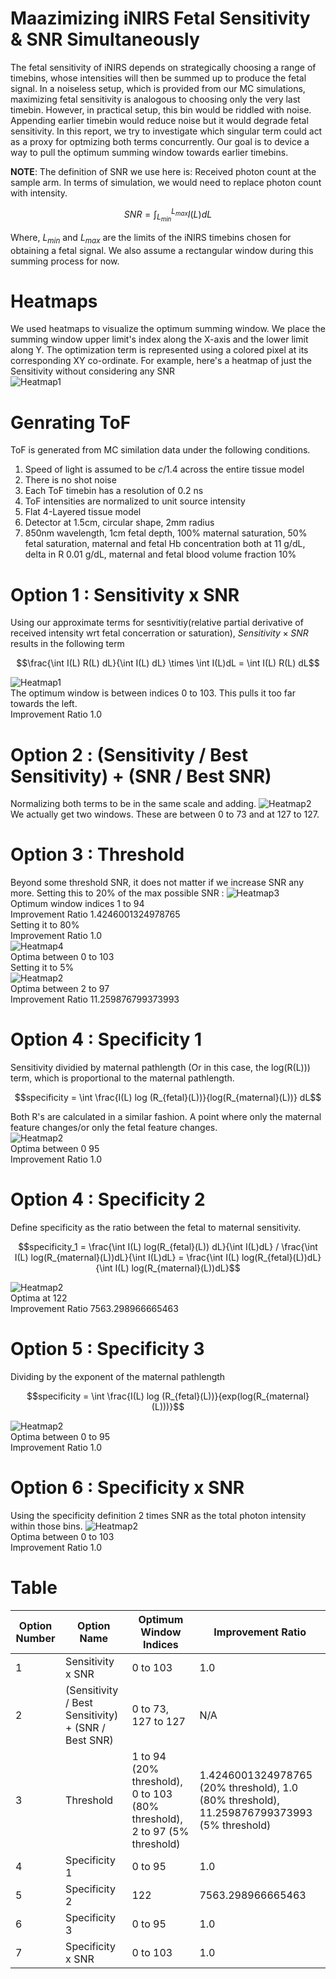 # Maazimizing iNIRS Fetal Sensitivity & SNR Simultaneously
The fetal sensitivity of iNIRS depends on strategically choosing a range of timebins, whose intensities will then be summed up to produce the fetal signal. In a noiseless setup, which is provided from our MC simulations, maximizing fetal sensitivity is analogous to choosing only the very last timebin. However, in practical setup, this bin would be riddled with noise. Appending earlier timebin would reduce noise but it would degrade fetal sensitivity. In this report, we try to investigate which singular term could act as a proxy for optmizing both terms concurrently. Our goal is to device a way to pull the optimum summing window towards earlier timebins.  

__NOTE__: The definition of SNR we use here is: Received photon count at the sample arm. In terms of simulation, we would need to replace photon count with intensity.
```math
SNR = \int_{L_{min}}^{L_{max}} I(L)dL
```
Where, $L_{min}$ and $L_{max}$ are the limits of the iNIRS timebins chosen for obtaining a fetal signal. We also assume a rectangular window during this summing process for now.  

# Heatmaps
We used heatmaps to visualize the optimum summing window. We place the summing window upper limit's index along the X-axis and the lower limit along Y. The optimization term is represented using a colored pixel at its corresponding XY co-ordinate. For example, here's a heatmap of just the Sensitivity without considering any SNR   
![Heatmap1](figures/heatmap_snr1.png)  

# Genrating ToF
ToF is generated from MC similation data under the following conditions.
1. Speed of light is assumed to be $c/1.4$ across the entire tissue model
2. There is no shot noise
3. Each ToF timebin has a resolution of 0.2 ns
4. ToF intensities are normalized to unit source intensity
5. Flat 4-Layered tissue model
6. Detector at 1.5cm, circular shape, 2mm radius
7. 850nm wavelength, 1cm fetal depth, 100% maternal saturation, 50% fetal saturation, maternal and fetal Hb concentration both at 11 g/dL, delta in R  0.01 g/dL, maternal and fetal blood volume fraction 10%



# Option 1 :  Sensitivity x SNR
Using our approximate terms for sesntivitiy(relative partial derivative of received intensity wrt fetal concerration or saturation), $Sensitivity \times SNR$ results in the following term
```math
\frac{\int I(L) R(L) dL}{\int I(L) dL} \times \int I(L)dL = \int I(L) R(L) dL
```  
![Heatmap1](figures/heatmap_snr2.png)  
The optimum window is between indices 0 to 103. This pulls it too far towards the left.     
Improvement Ratio 1.0       

# Option 2 : (Sensitivity / Best Sensitivity) + (SNR / Best SNR)
Normalizing both terms to be in the same scale and adding. 
![Heatmap2](figures/heatmap_snr3.png)  
We actually get two windows. These are between 0 to 73 and at 127 to 127.

# Option 3 : Threshold 
Beyond some threshold SNR, it does not matter if we increase SNR any more. Setting this to 20% of the max possible SNR : 
![Heatmap3](figures/heatmap_snr4.png)    
Optimum window indices 1 to 94   
Improvement Ratio 1.4246001324978765        
Setting it to 80%  
Improvement Ratio 1.0       
![Heatmap4](figures/heatmap_snr5.png)    
Optima between 0 to 103  
Setting it to 5%  
![Heatmap2](figures/heatmap_snr6.png)   
Optima between 2 to 97      
Improvement Ratio 11.259876799373993        

# Option 4 : Specificity 1
Sensitivity dividied by maternal pathlength (Or in this case, the log(R(L))) term, which is proportional to the maternal pathlength.
```math
specificity = \int \frac{I(L) log (R_{fetal}(L))}{log(R_{maternal}(L))} dL
```     
Both R's are calculated in a similar fashion. A point where only the maternal feature changes/or only the fetal feature changes.    
![Heatmap2](figures/heatmap+snr7.png)           
Optima between 0 95            
Improvement Ratio 1.0

# Option 4 : Specificity 2
Define specificity as the ratio between the fetal to maternal sensitivity.
```math
specificity_1 = \frac{\int I(L) log(R_{fetal}(L)) dL}{\int I(L)dL} / \frac{\int I(L) log(R_{maternal}(L))dL}{\int I(L)dL} = \frac{\int I(L) log(R_{fetal}(L))dL}{\int I(L) log(R_{maternal}(L))dL}
```
![Heatmap2](figures/heatmap_snr8.png)           
Optima at 122       
Improvement Ratio 7563.298966665463

# Option 5 : Specificity 3
Dividing by the exponent of the maternal pathlength
```math
specificity = \int \frac{I(L) log (R_{fetal}(L))}{exp(log(R_{maternal}(L)))}
```     
![Heatmap2](figures/heatmap_snr9.png)           
Optima between 0 to 95      
Improvement Ratio 1.0



# Option 6 : Specificity x SNR
Using the specificity definition 2 times SNR as the total photon intensity within those bins.
![Heatmap2](figures/heatmap_snr10.png)           
Optima between 0 to 103          
Improvement Ratio 1.0


# Table
| Option Number | Option Name | Optimum Window Indices | Improvement Ratio |
|---------------|-------------|------------------------|-------------------|
| 1             | Sensitivity x SNR | 0 to 103 | 1.0 |
| 2             | (Sensitivity / Best Sensitivity) + (SNR / Best SNR) | 0 to 73, 127 to 127 | N/A |
| 3             | Threshold | 1 to 94 (20% threshold), 0 to 103 (80% threshold), 2 to 97 (5% threshold) | 1.4246001324978765 (20% threshold), 1.0 (80% threshold), 11.259876799373993 (5% threshold) |
| 4             | Specificity 1 | 0 to 95 | 1.0 |
| 5             | Specificity 2 | 122 | 7563.298966665463 |
| 6             | Specificity 3 | 0 to 95 | 1.0 |
| 7             | Specificity x SNR | 0 to 103 | 1.0 |






